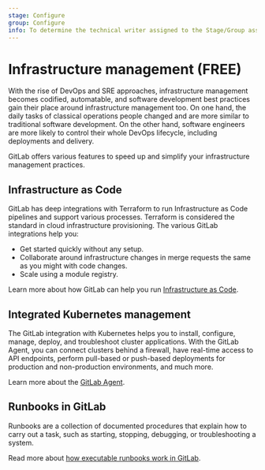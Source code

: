 ```yaml
---
stage: Configure
group: Configure
info: To determine the technical writer assigned to the Stage/Group associated with this page, see https://about.gitlab.com/handbook/engineering/ux/technical-writing/#assignments
---
```


# Infrastructure management **(FREE)**

With the rise of DevOps and SRE approaches, infrastructure management becomes codified,
automatable, and software development best practices gain their place around infrastructure
management too. On one hand, the daily tasks of classical operations people changed
and are more similar to traditional software development. On the other hand, software engineers
are more likely to control their whole DevOps lifecycle, including deployments and delivery.

GitLab offers various features to speed up and simplify your infrastructure management practices.

## Infrastructure as Code

GitLab has deep integrations with Terraform to run Infrastructure as Code pipelines
and support various processes. Terraform is considered the standard in cloud infrastructure provisioning.
The various GitLab integrations help you:

- Get started quickly without any setup.
- Collaborate around infrastructure changes in merge requests the same as you might
  with code changes.
- Scale using a module registry.

Learn more about how GitLab can help you run [Infrastructure as Code](iac/index.md).

## Integrated Kubernetes management

The GitLab integration with Kubernetes helps you to install, configure, manage, deploy, and troubleshoot
cluster applications. With the GitLab Agent, you can connect clusters behind a firewall,
have real-time access to API endpoints, perform pull-based or push-based deployments for production
and non-production environments, and much more.

Learn more about the [GitLab Agent](../clusters/agent/index.md).

## Runbooks in GitLab

Runbooks are a collection of documented procedures that explain how to carry out a task,
such as starting, stopping, debugging, or troubleshooting a system.

Read more about [how executable runbooks work in GitLab](../project/clusters/runbooks/index.md).
